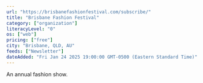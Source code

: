 ```yaml
---
url: "https://brisbanefashionfestival.com/subscribe/"
title: "Brisbane Fashion Festival"
category: ["organization"]
literacyLevel: "0"
os: ["web"]
pricing: ["free"]
city: "Brisbane, QLD, AU"
feeds: ["Newsletter"]
dateAdded: "Fri Jan 24 2025 19:00:00 GMT-0500 (Eastern Standard Time)"
---
```


An annual fashion show.
